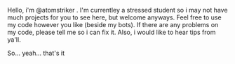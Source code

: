 Hello, i'm @atomstriker .
I'm currentley a stressed student so i may not have much projects for you to see here, but welcome anyways.
Feel free to use my code however you like (beside my bots).
If there are any problems on my code, please tell me so i can fix it.
Also, i would like to hear tips from ya'll.

So... yeah... that's it
